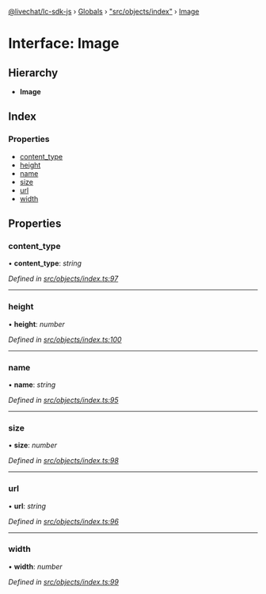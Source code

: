 [@livechat/lc-sdk-js](../README.md) › [Globals](../globals.md) › ["src/objects/index"](../modules/_src_objects_index_.md) › [Image](_src_objects_index_.image.md)

# Interface: Image

## Hierarchy

* **Image**

## Index

### Properties

* [content_type](_src_objects_index_.image.md#content_type)
* [height](_src_objects_index_.image.md#height)
* [name](_src_objects_index_.image.md#name)
* [size](_src_objects_index_.image.md#size)
* [url](_src_objects_index_.image.md#url)
* [width](_src_objects_index_.image.md#width)

## Properties

###  content_type

• **content_type**: *string*

*Defined in [src/objects/index.ts:97](https://github.com/livechat/lc-sdk-js/blob/d0a32c0/src/objects/index.ts#L97)*

___

###  height

• **height**: *number*

*Defined in [src/objects/index.ts:100](https://github.com/livechat/lc-sdk-js/blob/d0a32c0/src/objects/index.ts#L100)*

___

###  name

• **name**: *string*

*Defined in [src/objects/index.ts:95](https://github.com/livechat/lc-sdk-js/blob/d0a32c0/src/objects/index.ts#L95)*

___

###  size

• **size**: *number*

*Defined in [src/objects/index.ts:98](https://github.com/livechat/lc-sdk-js/blob/d0a32c0/src/objects/index.ts#L98)*

___

###  url

• **url**: *string*

*Defined in [src/objects/index.ts:96](https://github.com/livechat/lc-sdk-js/blob/d0a32c0/src/objects/index.ts#L96)*

___

###  width

• **width**: *number*

*Defined in [src/objects/index.ts:99](https://github.com/livechat/lc-sdk-js/blob/d0a32c0/src/objects/index.ts#L99)*
